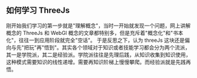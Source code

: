 ## 如何学习 ThreeJs

刚开始我们学习的第一步就是"理解概念"，当时一开始就发现一个问题，网上讲解概念的 ThreeJs 和 WebGl 概念的文章都特别多，但是充斥着"概念化"和"书本化"，往往一到应用阶段就完全"空话"。
于是反思之下，认为 threeJs 这块还是偏向与先"把玩"再"悟到"。其实各个领域对于知识或者技能学习都会分为两个流派，其一是学院派，其二是经验派。学院派往往是先理后践，从知识收集到知识使用，这种模式需要知识的线性递增。需要再知识阶梯上慢慢攀爬。而经验派就是先践再悟。


